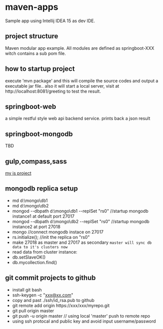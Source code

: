 # maven-apps
Sample app using Intellij IDEA 15 as dev IDE.

## project structure
Maven modular app example. All modules are defined as springboot-XXX witch contains a sub pom file.

## how to startup project
execute 'mvn package' and this will compile the source codes and output a executable jar file..
also it will start a local server, visit at http://localhost:8081/greeting to test the result.

## springboot-web
a simple restful style web api backend service. prints back a json result

## springboot-mongodb
TBD

## gulp,compass,sass
[my js project](https://github.com/zhangqingfeng1984/test)

## mongodb replica setup
* md d:\mongo\db1
* md d:\mongo\db2
* mongod --dbpath d:\mongo\db1 --replSet "rs0" //startup mongodb instance1 at default port 27017
* mongod --dbpath d:\mongo\db2 --replSet "rs0" //startup mongodb instance2 at port 27018
* mongo //connect mongodb instace on 27017
* rs.initialize(); //init the replica on "rs0"
* make 27018 as master and 27017 as secondary `master will sync db data to it's clusters now`
* read data from cluster instance:
* db.setSlaveOK()
* db.mycollection.find()

## git commit projects to github
* install git bash
* ssh-keygen -c "xxx@xx.com"
* copy and past ./ssh/id_rsa.pub to github
* git remote add origin https://xxx/xxx/myrepo.git
* git pull origin master
* git push -u origin master // using local 'master' push to remote repo 
* using ssh protocal and public key and avoid input username/password

